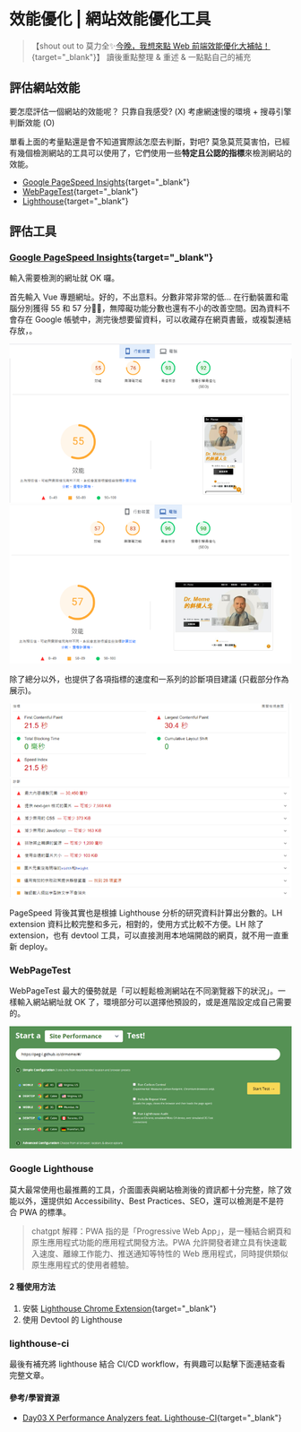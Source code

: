 # 效能優化 | 網站效能優化工具

>【shout out to 莫力全✨[今晚，我想來點 Web 前端效能優化大補帖！](https://ithelp.ithome.com.tw/users/20113277/ironman/3877){target="_blank"}】 
> 讀後重點整理 & 重述 & 一點點自己的補充

## 評估網站效能
要怎麼評估一個網站的效能呢？
只靠自我感受? (X)
考慮網速慢的環境 + 搜尋引擎判斷效能 (O)

單看上面的考量點還是會不知道實際該怎麼去判斷，對吧? 莫急莫荒莫害怕，已經有幾個檢測網站的工具可以使用了，它們使用一些**特定且公認的指標**來檢測網站的效能。

* [Google PageSpeed Insights](https://pagespeed.web.dev/){target="_blank"}
* [WebPageTest](https://www.webpagetest.org/){target="_blank"}
* [Lighthouse](https://chromewebstore.google.com/detail/lighthouse/blipmdconlkpinefehnmjammfjpmpbjk?hl=zh-TW){target="_blank"}

## 評估工具
### [Google PageSpeed Insights](https://pagespeed.web.dev/?hl=zh-TW){target="_blank"}

輸入需要檢測的網址就 OK 囉。

首先輸入 Vue 專題網址。好的，不出意料。分數非常非常的低... 
在行動裝置和電腦分別獲得 55 和 57 分🥹🥹，無障礙功能分數也還有不小的改善空間。因為資料不會存在 Google 帳號中，測完後想要留資料，可以收藏存在網頁書籤，或複製連結存放，。

![alt text](./img/image.png)
![alt text](./img/image-1.png)

除了總分以外，也提供了各項指標的速度和一系列的診斷項目建議 (只截部分作為展示)。

![alt text](./img/image-2.png)
![alt text](./img/image-3.png)

PageSpeed 背後其實也是根據 Lighthouse 分析的研究資料計算出分數的。LH extension 資料比較完整和多元，相對的，使用方式比較不方便。LH 除了 extension，也有 devtool 工具，可以直接測用本地端開啟的網頁，就不用一直重新 deploy。


### WebPageTest
WebPageTest 最大的優勢就是「可以輕鬆檢測網站在不同瀏覽器下的狀況」。一樣輸入網站網址就 OK 了，環境部分可以選擇他預設的，或是進階設定成自己需要的。

![alt text](image-4.png)

### Google Lighthouse
莫大最常使用也最推薦的工具，介面圖表與網站檢測後的資訊都十分完整，除了效能以外，還提供如 Accessibility、Best Practices、SEO，還可以檢測是不是符合 PWA 的標準。

> chatgpt 解釋：PWA 指的是「Progressive Web App」，是一種結合網頁和原生應用程式功能的應用程式開發方法。PWA 允許開發者建立具有快速載入速度、離線工作能力、推送通知等特性的 Web 應用程式，同時提供類似原生應用程式的使用者體驗。

#### 2 種使用方法
1. 安裝 [Lighthouse Chrome Extension](https://chromewebstore.google.com/detail/lighthouse/blipmdconlkpinefehnmjammfjpmpbjk?hl=zh-TW){target="_blank"}
2. 使用 Devtool 的 Lighthouse

### lighthouse-ci
最後有補充將 lighthouse 結合 CI/CD workflow，有興趣可以點擊下面連結查看完整文章。

#### 參考/學習資源
* [Day03 X Performance Analyzers feat. Lighthouse-CI](https://ithelp.ithome.com.tw/articles/10266656){target="_blank"}